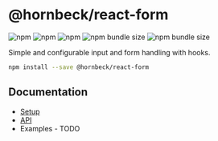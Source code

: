 # @hornbeck/react-form

![npm](https://img.shields.io/npm/v/@hornbeck/react-form)
![npm](https://img.shields.io/npm/l/@hornbeck/react-form)
![npm](https://img.shields.io/npm/dw/@hornbeck/react-form)
![npm bundle size](https://img.shields.io/bundlephobia/min/@hornbeck/react-form)
![npm bundle size](https://img.shields.io/bundlephobia/minzip/@hornbeck/react-form)

Simple and configurable input and form handling with hooks.

```bash
npm install --save @hornbeck/react-form
```

## Documentation

- [Setup](./docs/Setup.md)
- [API](./docs/API.md)
- Examples - TODO
